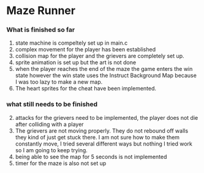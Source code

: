 # Maze Runner

### What is finished so far
1. state machine is compeltely set up in main.c
2. complex movement for the player has been established
3. collision map for the player and the grievers are completely set up.
4. sprite animation is set up but the art is not done
5. when the player reaches the end of the maze the game enters the win state however the win state uses the Instruct Background Map because I was too lazy to make a new map.
6. The heart sprites for the cheat have been implemented.

### what still needs to be finished
2. attacks for the grievers need to be implemented, the player does not die after colliding with a player
3. The grievers are not moving properly. They do not rebound off walls they kind of just get stuck there. I am not sure how to make them constantly move, I tried several different ways but nothing I tried work so I am going to keep trying.
4. being able to see the map for 5 seconds is not implemented
6. timer for the maze is also not set up
